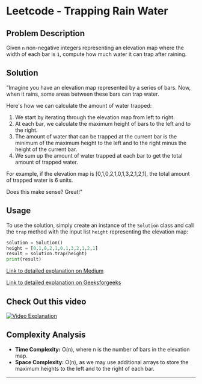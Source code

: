 # Leetcode - Trapping Rain Water

## Problem Description

Given `n` non-negative integers representing an elevation map where the width of each bar is `1`, compute how much water it can trap after raining.


## Solution

"Imagine you have an elevation map represented by a series of bars. Now, when it rains, some areas between these bars can trap water.

Here's how we can calculate the amount of water trapped:

1. We start by iterating through the elevation map from left to right.
2. At each bar, we calculate the maximum height of bars to the left and to the right.
3. The amount of water that can be trapped at the current bar is the minimum of the maximum height to the left and to the right minus the height of the current bar.
4. We sum up the amount of water trapped at each bar to get the total amount of trapped water.

For example, if the elevation map is [0,1,0,2,1,0,1,3,2,1,2,1], the total amount of trapped water is 6 units.

Does this make sense? Great!"


## Usage

To use the solution, simply create an instance of the `Solution` class and call the `trap` method with the input list `height` representing the elevation map:

```python
solution = Solution()
height = [0,1,0,2,1,0,1,3,2,1,2,1]
result = solution.trap(height)
print(result)
```


[Link to detailed explanation on Medium](https://medium.com/enjoy-algorithm/trapping-rain-water-a79938abf921)

[Link to detailed explanation on Geeksforgeeks](https://www.geeksforgeeks.org/trapping-rain-water/)


## Check Out this video

[![Video Explanation](https://img.youtube.com/vi/C8UjlJZsHBw/mqdefault.jpg)](https://youtu.be/C8UjlJZsHBw)





## Complexity Analysis

- **Time Complexity:** O(n), where n is the number of bars in the elevation map.
- **Space Complexity:** O(n), as we may use additional arrays to store the maximum heights to the left and to the right of each bar.

---
